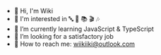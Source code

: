 - 👋 Hi, I'm Wiki
- 👀 I'm interested in 🔤 🏹 📚 🎬 🎶
- 🌱 I’m currently learning JavaScript & TypeScript
- 🧰 I’m looking for a satisfactory job
- 📧 How to reach me: wiikiiki@outlook.com
